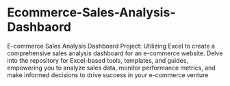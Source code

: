 # Ecommerce-Sales-Analysis-Dashbaord
E-commerce Sales Analysis Dashboard Project: Utilizing Excel to create a comprehensive sales analysis dashboard for an e-commerce website. Delve into the repository for Excel-based tools, templates, and guides, empowering you to analyze sales data, monitor performance metrics, and make informed decisions to drive success in your e-commerce venture

